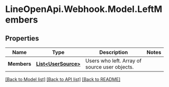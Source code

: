 # LineOpenApi.Webhook.Model.LeftMembers

## Properties

Name | Type | Description | Notes
------------ | ------------- | ------------- | -------------
**Members** | [**List&lt;UserSource&gt;**](UserSource.md) | Users who left. Array of source user objects. | 

[[Back to Model list]](../README.md#documentation-for-models) [[Back to API list]](../README.md#documentation-for-api-endpoints) [[Back to README]](../README.md)

